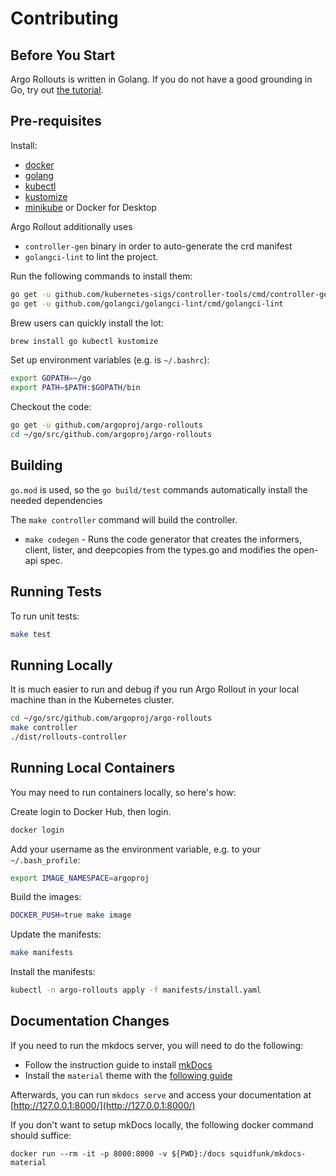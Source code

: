 # Contributing
## Before You Start
Argo Rollouts is written in Golang. If you do not have a good grounding in Go, try out [the tutorial](https://tour.golang.org/).

## Pre-requisites
Install:

* [docker](https://docs.docker.com/install/#supported-platforms)
* [golang](https://golang.org/)
* [kubectl](https://kubernetes.io/docs/tasks/tools/install-kubectl/)
* [kustomize](https://github.com/kubernetes-sigs/kustomize/releases)
* [minikube](https://kubernetes.io/docs/setup/minikube/) or Docker for Desktop

Argo Rollout additionally uses
* `controller-gen` binary in order to auto-generate the crd manifest
* `golangci-lint` to lint the project.

Run the following commands to install them:
```bash
go get -u github.com/kubernetes-sigs/controller-tools/cmd/controller-gen
go get -u github.com/golangci/golangci-lint/cmd/golangci-lint
```


Brew users can quickly install the lot:
    
```bash
brew install go kubectl kustomize
```

Set up environment variables (e.g. is `~/.bashrc`):

```bash
export GOPATH=~/go
export PATH=$PATH:$GOPATH/bin
```

Checkout the code:

```bash
go get -u github.com/argoproj/argo-rollouts
cd ~/go/src/github.com/argoproj/argo-rollouts
```

## Building

`go.mod` is used, so the `go build/test` commands automatically install the needed dependencies


The `make controller` command will build the controller.

* `make codegen` - Runs the code generator that creates the informers, client, lister, and deepcopies from the types.go and modifies the open-api spec.


## Running Tests

To run unit tests:

```bash
make test
```


## Running Locally

It is much easier to run and debug if you run Argo Rollout in your local machine than in the Kubernetes cluster.

```bash
cd ~/go/src/github.com/argoproj/argo-rollouts
make controller
./dist/rollouts-controller
```

## Running Local Containers

You may need to run containers locally, so here's how:

Create login to Docker Hub, then login.

```bash
docker login
```

Add your username as the environment variable, e.g. to your `~/.bash_profile`:

```bash
export IMAGE_NAMESPACE=argoproj
```

Build the images:

```bash
DOCKER_PUSH=true make image
```

Update the manifests:

```bash
make manifests
```

Install the manifests:

```bash
kubectl -n argo-rollouts apply -f manifests/install.yaml
```

## Documentation Changes
If you need to run the mkdocs server, you will need to do the following:

* Follow the instruction guide to install [mkDocs](https://www.mkdocs.org/#installation)
* Install the `material` theme with the [following guide](https://squidfunk.github.io/mkdocs-material/#quick-start)

Afterwards, you can run `mkdocs serve` and access your documentation at [http://127.0.0.1:8000/](http://127.0.0.1:8000/)

If you don't want to setup mkDocs locally, the following docker command should suffice:

```shell
docker run --rm -it -p 8000:8000 -v ${PWD}:/docs squidfunk/mkdocs-material
```

